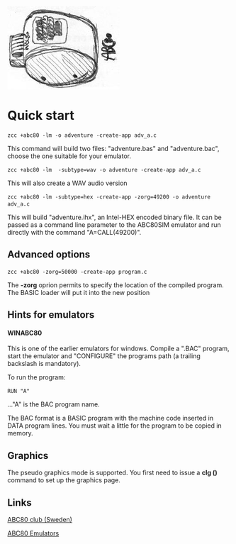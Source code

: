 
![](images/platform/abc80.jpg)

# Quick start

    zcc +abc80 -lm -o adventure -create-app adv_a.c

This command will build two files: "adventure.bas" and "adventure.bac", choose the one suitable for your emulator.


    zcc +abc80 -lm  -subtype=wav -o adventure -create-app adv_a.c

This will also create a WAV audio version


    zcc +abc80 -lm -subtype=hex -create-app -zorg=49200 -o adventure adv_a.c

This will build "adventure.ihx", an Intel-HEX encoded binary file.   It can be passed as a command line parameter to the ABC80SIM emulator and run directly with the command "A=CALL(49200)".


## Advanced options

    zcc +abc80 -zorg=50000 -create-app program.c


The **-zorg** oprion permits to specify the location of the compiled program.
The BASIC loader will put it into the new position


## Hints for emulators

#### WINABC80

This is one of the earlier emulators for windows.   Compile a ".BAC" program, start the emulator and "CONFIGURE" the programs path (a trailing backslash is mandatory).

To run the program:

    RUN "A"

..."A" is the BAC program name.

The BAC format is a BASIC program with the machine code inserted in DATA program lines.   You must wait a little for the program to be copied in memory.


## Graphics

The pseudo graphics mode is supported.
You first need to issue a **clg ()** command to set up the graphics page.

## Links

[ABC80 club (Sweden)](http://abc.se/index.html)

[ABC80 Emulators](http://www.abc80.org/pub/)
